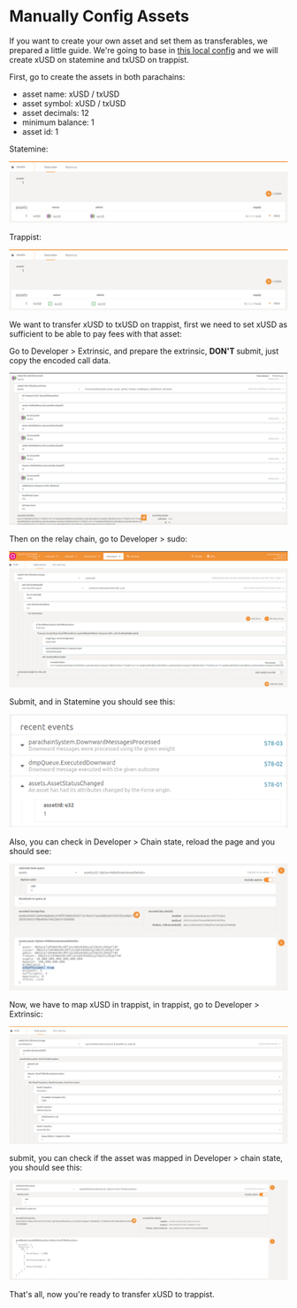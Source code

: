 Manually Config Assets
===

If you want to create your own asset and set them as transferables, we prepared a little guide.
We're going to base in <a href="./config.toml">this local config</a> and we will create xUSD on statemine and txUSD on trappist.

First, go to create the assets in both parachains:

<ul>
  <li>asset name: xUSD / txUSD</li>
  <li>asset symbol: xUSD / txUSD</li>
  <li>asset decimals: 12</li>
  <li>minimum balance: 1</li>
  <li>asset id: 1</li>
</ul>

Statemine:

![](../../../.images/local-network/asset-para1.png)

Trappist:

![](../../../.images/local-network/asset-para2.png)


We want to transfer xUSD to txUSD on trappist, first we need to set xUSD as sufficient to be able to pay fees with that asset:

Go to Developer > Extrinsic, and prepare the extrinsic, <strong> DON'T </strong> submit, just copy the encoded call data.

![](../../../.images/local-network/is_sufficient-extrinsic.png)


Then on the relay chain, go to Developer > sudo:

![](../../../.images/local-network/extrinsic-from-relay.png)

Submit, and in Statemine you should see this:

![](../../../.images/local-network/asset-status-change-explorer.png)

Also, you can check in Developer > Chain state, reload the page and you should see:

![](../../../.images/local-network/asset-changed.png)


Now, we have to map xUSD in trappist, in trappist, go to Developer > Extrinsic:

![](../../../.images/local-network/map-xUSD.png)

submit, you can check if the asset was mapped in Developer > chain state, you should see this:

![](../../../.images/local-network/mapped-xUSD.png)

That's all, now you're ready to transfer xUSD to trappist.
